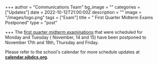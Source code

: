 +++
author = "Communications Team"
bg_image = ""
categories = ["Updates"]
date = 2022-10-12T21:00:00Z
description = ""
image = "/images/logo.png"
tags = ["Exam"]
title = " First Quarter Midterm Exams Postponed"
type = "post"

+++
The [first quarter midterm examinations](https://calendar.sjbdcs.org/event/74462330/20221114000000) that were scheduled for Monday and Tuesday ( November, 14 and 15) have been postponed to November 17th and 18th, Thursday and Friday.

Please refer to the school's calendar for more schedule updates at [**calendar.sjbdcs.org**](https://calendar.sjbdcs.org)**.**